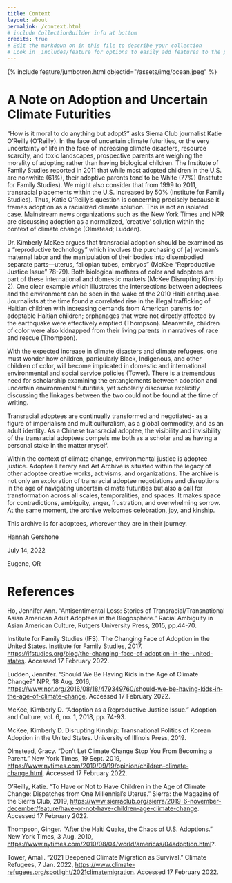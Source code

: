 ```yaml
---
title: Context
layout: about
permalink: /context.html
# include CollectionBuilder info at bottom
credits: true
# Edit the markdown on in this file to describe your collection
# Look in _includes/feature for options to easily add features to the page
--- 
```


{% include feature/jumbotron.html objectid="/assets/img/ocean.jpeg" %}

# A Note on Adoption and Uncertain Climate Futurities

“How is it moral to do anything but adopt?” asks Sierra Club journalist Katie O’Reilly (O’Reilly). In the face of uncertain climate futurities, or the very uncertainty of life in the face of increasing climate disasters, resource scarcity, and toxic landscapes, prospective parents are weighing the morality of adopting rather than having biological children. The Institute of Family Studies reported in 2011 that while most adopted children in the U.S. are nonwhite (61%), their adoptive parents tend to be White (77%) (Institute for Family Studies). We might also consider that from 1999 to 2011, transracial placements within the U.S. increased by 50% (Institute for Family Studies). Thus, Katie O’Reilly’s question is concerning precisely because it frames adoption as a racialized climate solution. This is not an isolated case. Mainstream news organizations such as the New York Times and NPR are discussing adoption as a normalized, ‘creative’ solution within the context of climate change (Olmstead; Ludden).

Dr. Kimberly McKee argues that transracial adoption should be examined as a “reproductive technology” which involves the purchasing of [a] woman’s maternal labor and the manipulation of their bodies into disembodied separate parts—uterus, fallopian tubes, embryos” (McKee “Reproductive Justice Issue” 78-79). Both biological mothers of color and adoptees are part of these international and domestic markets (McKee Disrupting Kinship 2). One clear example which illustrates the intersections between adoptees and the environment can be seen in the wake of the 2010 Haiti earthquake. Journalists at the time found a correlated rise in the illegal trafficking of Haitian children with increasing demands from American parents for adoptable Haitian children; orphanages that were not directly affected by the earthquake were effectively emptied (Thompson). Meanwhile, children of color were also kidnapped from their living parents in narratives of race and rescue (Thompson).

With the expected increase in climate disasters and climate refugees, one must wonder how children, particularly Black, Indigenous, and other children of color, will become implicated in domestic and international environmental and social service policies (Tower). There is a tremendous need for scholarship examining the entanglements between adoption and uncertain environmental futurities, yet scholarly discourse explicitly discussing the linkages between the two could not be found at the time of writing.

Transracial adoptees are continually transformed and negotiated- as a figure of imperialism and multiculturalism, as a global commodity, and as an adult identity. As a Chinese transracial adoptee, the visibility and invisibility of the transracial adoptees compels me both as a scholar and as having a personal stake in the matter myself.  

Within the context of climate change, environmental justice is adoptee justice.  Adoptee Literary and Art Archive is situated within the legacy of other adoptee creative works, activisms, and organizations. The archive is not only an exploration of transracial adoptee negotiations and disruptions in the age of navigating uncertain climate futurities but also a call for transformation across all scales, temporalities, and spaces. It makes space for contradictions, ambiguity, anger, frustration, and overwhelming sorrow. At the same moment, the archive welcomes celebration, joy, and kinship.

This archive is for adoptees, wherever they are in their journey.

Hannah Gershone

July 14, 2022

Eugene, OR

# References

Ho, Jennifer Ann. “Antisentimental Loss: Stories of Transracial/Transnational Asian American Adult Adoptees in the Blogosphere.” Racial Ambiguity in Asian American Culture, Rutgers University Press, 2015, pp.44-70.

Institute for Family Studies (IFS). The Changing Face of Adoption in the United States. Institute for Family Studies, 2017. https://ifstudies.org/blog/the-changing-face-of-adoption-in-the-united-states. Accessed 17 February 2022.

Ludden, Jennifer. “Should We Be Having Kids in the Age of Climate Change?” NPR, 18 Aug. 2016, https://www.npr.org/2016/08/18/479349760/should-we-be-having-kids-in-the-age-of-climate-change. Accessed 17 February 2022.

McKee, Kimberly D. “Adoption as a Reproductive Justice Issue.” Adoption and Culture, vol. 6, no. 1, 2018, pp. 74-93.

McKee, Kimberly D. Disrupting Kinship: Transnational Politics of Korean Adoption in the United States. University of Illinois Press, 2019.
 
Olmstead, Gracy. “Don’t Let Climate Change Stop You From Becoming a Parent.” New York Times, 19 Sept. 2019, https://www.nytimes.com/2019/09/19/opinion/children-climate-change.html. Accessed 17 February 2022.

O’Reilly, Katie. “To Have or Not to Have Children in the Age of Climate Change: Dispatches from One Millennial’s Uterus.” Sierra: the Magazine of the Sierra Club, 2019, https://www.sierraclub.org/sierra/2019-6-november-december/feature/have-or-not-have-children-age-climate-change. Accessed 17 February 2022.

Thompson, Ginger. “After the Haiti Quake, the Chaos of U.S. Adoptions.” New York Times, 3 Aug. 2010, https://www.nytimes.com/2010/08/04/world/americas/04adoption.html?.

Tower, Amali. “2021 Deepened Climate Migration as Survival.” Climate Refugees, 7 Jan. 2022, https://www.climate-refugees.org/spotlight/2021climatemigration. Accessed 17 February 2022.